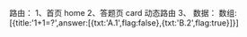 路由：
1、首页 home
2、答题页  card   动态路由
3、
数据：
数组:[{title:'1+1=?',answer:[{txt:'A.1',flag:false},{txt:'B.2',flag:true}]}]